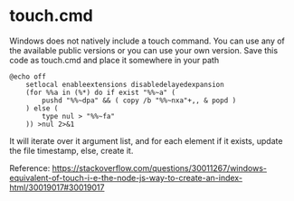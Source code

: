 # touch.cmd
Windows does not natively include a touch command.  You can use any of the available public versions or you can use your own version. Save this code as touch.cmd and place it somewhere in your path

```batchfile
@echo off
    setlocal enableextensions disabledelayedexpansion
    (for %%a in (%*) do if exist "%%~a" (
        pushd "%%~dpa" && ( copy /b "%%~nxa"+,, & popd )
    ) else (
        type nul > "%%~fa"
    )) >nul 2>&1
```

It will iterate over it argument list, and for each element if it exists, update the file timestamp, else, create it.

Reference: https://stackoverflow.com/questions/30011267/windows-equivalent-of-touch-i-e-the-node-js-way-to-create-an-index-html/30019017#30019017
